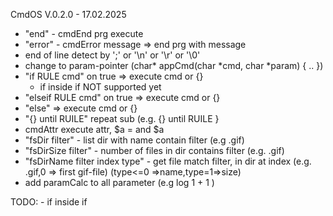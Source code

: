 
CmdOS V.0.2.0 - 17.02.2025
- "end" - cmdEnd prg execute
- "error" - cmdError message => end prg with message
- end of line detect by ';' or '\n' or '\r' or '\0'
- change to param-pointer (char* appCmd(char *cmd, char *param) { .. })
- "if RULE cmd" on true => execute cmd or {}
	- if inside if NOT supported yet
- "elseif RULE cmd" on true => execute cmd or {}
- "else" => execute cmd or {}
- "{} until RUILE"  repeat sub (e.g. {} until RUILE }
- cmdAttr execute attr, $a = and $a 
- "fsDir filter" - list dir with name contain filter (e.g .gif)
- "fsDirSize filter" - number of files in dir contains filter (e.g. .gif)
- "fsDirName filter index type" - get file match filter, in dir at index (e.g. .gif,0 => first gif-file) (type<=0 =>name,type=1=>size)
- add paramCalc to all parameter (e.g log 1 + 1 )

  
TODO:
	- if inside if
